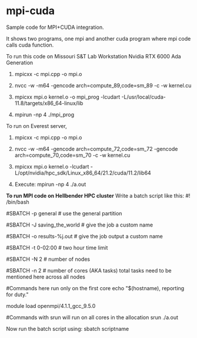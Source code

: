# mpi-cuda
Sample code for MPI+CUDA integration.

It shows two programs, one mpi and another cuda program where mpi code calls cuda function. 

To run this code on Missouri S&T Lab Workstation Nvidia RTX 6000 Ada Generation

1) mpicxx -c mpi.cpp -o mpi.o

2) nvcc -w -m64 -gencode arch=compute_89,code=sm_89 -c -w kernel.cu

3) mpicxx mpi.o kernel.o -o mpi_prog -lcudart -L/usr/local/cuda-11.8/targets/x86_64-linux/lib

4) mpirun -np 4 ./mpi_prog


To run on Everest server,
1) mpicxx -c mpi.cpp -o mpi.o

2) nvcc -w -m64 -gencode arch=compute_72,code=sm_72 -gencode arch=compute_70,code=sm_70 -c -w kernel.cu

3) mpicxx mpi.o kernel.o -lcudart -L/opt/nvidia/hpc_sdk/Linux_x86_64/21.2/cuda/11.2/lib64

4) Execute: mpirun -np 4 ./a.out

**To run MPI code on Hellbender HPC cluster**
Write a batch script like this:
#! /bin/bash
 
 #SBATCH -p general  # use the general partition

 #SBATCH -J saving_the_world  # give the job a custom name

 #SBATCH -o results-%j.out  # give the job output a custom name

 #SBATCH -t 0-02:00  # two hour time limit
 
 #SBATCH -N 2  # number of nodes

 #SBATCH -n 2  # number of cores (AKA tasks) total tasks need to be mentioned here across all nodes
 
 #Commands here run only on the first core
 echo "$(hostname), reporting for duty."
 
 module load openmpi/4.1.1_gcc_9.5.0
 
 #Commands with srun will run on all cores in the allocation
 srun ./a.out

Now run the batch script using: sbatch scriptname
